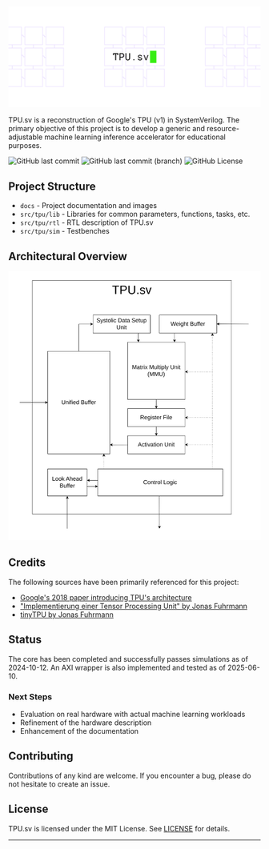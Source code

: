 <picture>
  <source
    srcset="docs/tpu_sv_darkbanner.png"
    media="(prefers-color-scheme: dark)"
  />
  <source
    srcset="docs/tpu_sv_lightbanner.png"
    media="(prefers-color-scheme: light), (prefers-color-scheme: no-preference)"
  />
  <img src="docs/tpu_sv_lightbanner.png" alt="TPU.sv Banner" />
</picture>

TPU.sv is a reconstruction of Google's TPU (v1) in SystemVerilog. The primary objective of this project is to develop a generic and resource-adjustable machine learning inference accelerator for educational purposes.

![GitHub last commit](https://img.shields.io/github/last-commit/kagandikmen/TPU.sv?label=latest%20commit%20to%20master) ![GitHub last commit (branch)](https://img.shields.io/github/last-commit/kagandikmen/TPU.sv/dev?label=latest%20commit%20to%20dev) ![GitHub License](https://img.shields.io/github/license/kagandikmen/TPU.sv)

## Project Structure

- `docs` - Project documentation and images
- `src/tpu/lib` - Libraries for common parameters, functions, tasks, etc.
- `src/tpu/rtl` - RTL description of TPU.sv
- `src/tpu/sim` - Testbenches

## Architectural Overview

![Architectural Overview](docs/architectural_overview.svg)

## Credits

The following sources have been primarily referenced for this project:

- [Google's 2018 paper introducing TPU's architecture](https://arxiv.org/abs/1704.04760)
- ["Implementierung einer Tensor Processing Unit" by Jonas Fuhrmann](https://reposit.haw-hamburg.de/handle/20.500.12738/8527)
- [tinyTPU by Jonas Fuhrmann](https://github.com/jofrfu/tinyTPU/)

## Status

The core has been completed and successfully passes simulations as of 2024-10-12. An AXI wrapper is also implemented and tested as of 2025-06-10.

### Next Steps

- Evaluation on real hardware with actual machine learning workloads
- Refinement of the hardware description
- Enhancement of the documentation

## Contributing

Contributions of any kind are welcome. If you encounter a bug, please do not hesitate to create an issue.

## License

TPU.sv is licensed under the MIT License. See [LICENSE](LICENSE) for details.

---